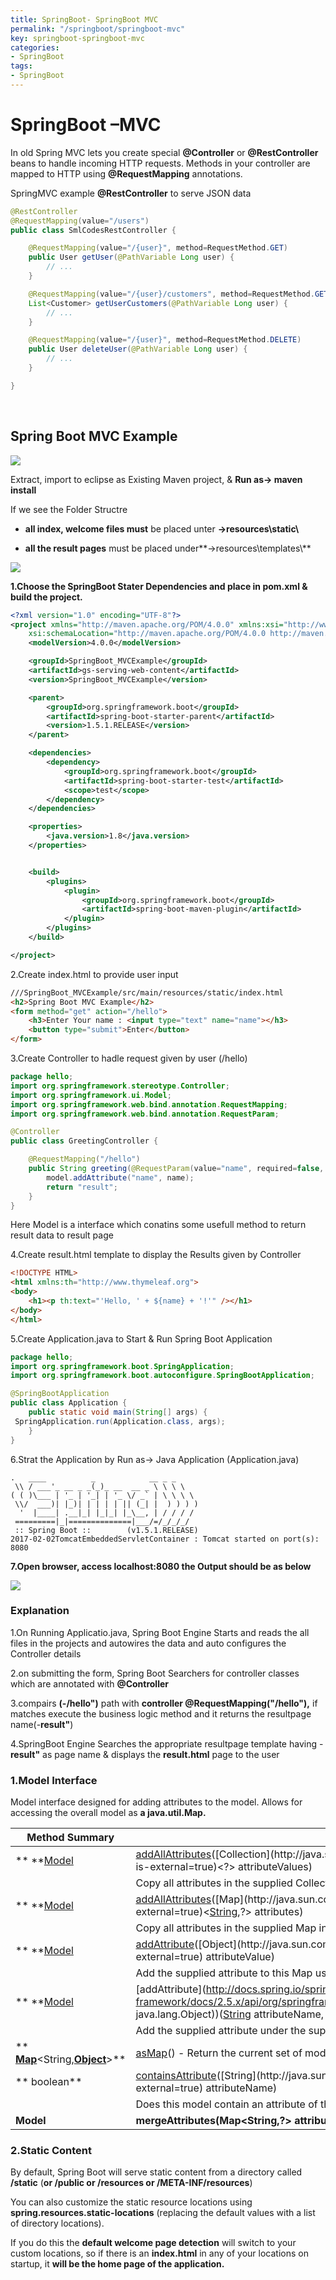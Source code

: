 ```yaml
---
title: SpringBoot- SpringBoot MVC
permalink: "/springboot/springboot-mvc"
key: springboot-springboot-mvc
categories:
- SpringBoot
tags:
- SpringBoot
---
```


SpringBoot –MVC 
==================

In old Spring MVC lets you create special **@Controller** or
**@RestController** beans to handle incoming HTTP requests. Methods in your
controller are mapped to HTTP using **@RequestMapping** annotations.

SpringMVC example **@RestController** to serve JSON data
```java
@RestController
@RequestMapping(value="/users")
public class SmlCodesRestController {

    @RequestMapping(value="/{user}", method=RequestMethod.GET)
    public User getUser(@PathVariable Long user) {
        // ...
    }

    @RequestMapping(value="/{user}/customers", method=RequestMethod.GET)
    List<Customer> getUserCustomers(@PathVariable Long user) {
        // ...
    }

    @RequestMapping(value="/{user}", method=RequestMethod.DELETE)
    public User deleteUser(@PathVariable Long user) {
        // ...
    }

}
```

<br>


Spring Boot MVC Example
-----------------------

![](media/277bfe6a73e396c44f6fcb56c90a793c.png)

Extract, import to eclipse as Existing Maven project, & **Run as→ maven
install**

If we see the Folder Structre

-   **all index, welcome files must** be placed unter **→resources\\static\\**

-   **all the result pages** must be placed under**→resources\\templates\\**

![](media/bf5bec36a086ffea38dfb1b4abd0d261.png)

**1.Choose the SpringBoot Stater Dependencies and place in pom.xml & build the
project.**
```xml
<?xml version="1.0" encoding="UTF-8"?>
<project xmlns="http://maven.apache.org/POM/4.0.0" xmlns:xsi="http://www.w3.org/2001/XMLSchema-instance"
    xsi:schemaLocation="http://maven.apache.org/POM/4.0.0 http://maven.apache.org/xsd/maven-4.0.0.xsd">
    <modelVersion>4.0.0</modelVersion>

    <groupId>SpringBoot_MVCExample</groupId>
    <artifactId>gs-serving-web-content</artifactId>
    <version>SpringBoot_MVCExample</version>

    <parent>
        <groupId>org.springframework.boot</groupId>
        <artifactId>spring-boot-starter-parent</artifactId>
        <version>1.5.1.RELEASE</version>
    </parent>

    <dependencies>
        <dependency>
            <groupId>org.springframework.boot</groupId>
            <artifactId>spring-boot-starter-test</artifactId>
            <scope>test</scope>
        </dependency>
    </dependencies>

    <properties>
        <java.version>1.8</java.version>
    </properties>


    <build>
        <plugins>
            <plugin>
                <groupId>org.springframework.boot</groupId>
                <artifactId>spring-boot-maven-plugin</artifactId>
            </plugin>
        </plugins>
    </build>

</project>
```


2.Create index.html to provide user input
```html
///SpringBoot_MVCExample/src/main/resources/static/index.html
<h2>Spring Boot MVC Example</h2>
<form method="get" action="/hello">
	<h3>Enter Your name : <input type="text" name="name"></h3>
	<button type="submit">Enter</button>
</form>
```


3.Create Controller to hadle request given by user (/hello)
```java
package hello;
import org.springframework.stereotype.Controller;
import org.springframework.ui.Model;
import org.springframework.web.bind.annotation.RequestMapping;
import org.springframework.web.bind.annotation.RequestParam;

@Controller
public class GreetingController {

    @RequestMapping("/hello")
    public String greeting(@RequestParam(value="name", required=false, defaultValue="World") String name, Model model) {
        model.addAttribute("name", name);
        return "result";
    }
}
```
Here Model is a interface which conatins some usefull method to return result data to result page
	
4.Create result.html template to display the Results given by Controller
```html
<!DOCTYPE HTML>
<html xmlns:th="http://www.thymeleaf.org">
<body>
    <h1><p th:text="'Hello, ' + ${name} + '!'" /></h1>
</body>
</html>
```

5.Create Application.java to Start & Run Spring Boot Application
```java
package hello;
import org.springframework.boot.SpringApplication;
import org.springframework.boot.autoconfigure.SpringBootApplication;

@SpringBootApplication
public class Application {
	public static void main(String[] args) {
 SpringApplication.run(Application.class, args);
	}
}
```

6.Strat the Application by Run as→ Java Application (Application.java)
```dos
.   ____          _            __ _ _
 \\ / ___'_ __ _ _(_)_ __  __ _ \ \ \ \
( ( )\___ | '_ | '_| | '_ \/ _` | \ \ \ \
 \\/  ___)| |_)| | | | | || (_| |  ) ) ) )
  '  |____| .__|_| |_|_| |_\__, | / / / /
 =========|_|==============|___/=/_/_/_/
 :: Spring Boot ::        (v1.5.1.RELEASE)
2017-02-02TomcatEmbeddedServletContainer : Tomcat started on port(s): 8080
```


**7.Open browser, access localhost:8080 the Output should be as below**

![](media/d590d5ed2e4c6268aef8be23eb58aed9.png)



### Explanation

1.On Running Applicatio.java, Spring Boot Engine Starts and reads the all files
in the projects and autowires the data and auto configures the Controller
details

2.on submitting the form, Spring Boot Searchers for controller classes which are
annotated with **@Controller**

3.compairs **(-/hello")** path with **controller @RequestMapping("/hello"),**
if matches execute the business logic method and it returns the resultpage
name(-**result"**)

4.SpringBoot Engine Searches the appropriate resultpage template having
-**result"** as page name & displays the **result.html** page to the user

### 1.Model Interface

Model interface designed for adding attributes to the model. Allows for
accessing the overall model as **a java.util.Map.**

| **Method Summary**                                                                                                                                                                             |                                                                                                                                                                                                                                                                                                                                                                                                                                                             |
|------------------------------------------------------------------------------------------------------------------------------------------------------------------------------------------------|-------------------------------------------------------------------------------------------------------------------------------------------------------------------------------------------------------------------------------------------------------------------------------------------------------------------------------------------------------------------------------------------------------------------------------------------------------------|
| ** **[Model](http://docs.spring.io/spring-framework/docs/2.5.x/api/org/springframework/ui/Model.html)                                                                                          | [addAllAttributes](http://docs.spring.io/spring-framework/docs/2.5.x/api/org/springframework/ui/Model.html#addAllAttributes(java.util.Collection))([Collection](http://java.sun.com/javase/6/docs/api/java/util/Collection.html?is-external=true)<?> attributeValues)                                                                                                                                                                                     |
|                                                                                                                                                                                                |           Copy all attributes in the supplied Collection into this Map,                                                                                                                                                                                                                                                                                                                                                                                     |
| ** **[Model](http://docs.spring.io/spring-framework/docs/2.5.x/api/org/springframework/ui/Model.html)                                                                                          | [addAllAttributes](http://docs.spring.io/spring-framework/docs/2.5.x/api/org/springframework/ui/Model.html#addAllAttributes(java.util.Map))([Map](http://java.sun.com/javase/6/docs/api/java/util/Map.html?is-external=true)<[String](http://java.sun.com/javase/6/docs/api/java/lang/String.html?is-external=true),?> attributes)                                                                                                                        |
|                                                                                                                                                                                                |           Copy all attributes in the supplied Map into this Map.                                                                                                                                                                                                                                                                                                                                                                                            |
| ** **[Model](http://docs.spring.io/spring-framework/docs/2.5.x/api/org/springframework/ui/Model.html)                                                                                          | [addAttribute](http://docs.spring.io/spring-framework/docs/2.5.x/api/org/springframework/ui/Model.html#addAttribute(java.lang.Object))([Object](http://java.sun.com/javase/6/docs/api/java/lang/Object.html?is-external=true) attributeValue)                                                                                                                                                                                                               |
|                                                                                                                                                                                                |           Add the supplied attribute to this Map using a [generated name](http://docs.spring.io/spring-framework/docs/2.5.x/api/org/springframework/core/Conventions.html#getVariableName(java.lang.Object)).                                                                                                                                                                                                                                               |
| ** **[Model](http://docs.spring.io/spring-framework/docs/2.5.x/api/org/springframework/ui/Model.html)                                                                                          | [addAttribute](http://docs.spring.io/spring-framework/docs/2.5.x/api/org/springframework/ui/Model.html#addAttribute(java.lang.String, java.lang.Object))([String](http://java.sun.com/javase/6/docs/api/java/lang/String.html?is-external=true) attributeName, [Object](http://java.sun.com/javase/6/docs/api/java/lang/Object.html?is-external=true) attributeValue)                                                                                       |
|                                                                                                                                                                                                |           Add the supplied attribute under the supplied name.                                                                                                                                                                                                                                                                                                                                                                                               |
| ** **[Map](http://java.sun.com/javase/6/docs/api/java/util/Map.html?is-external=true)**<String,**[Object](http://java.sun.com/javase/6/docs/api/java/lang/Object.html?is-external=true)**>** | [asMap](http://docs.spring.io/spring-framework/docs/2.5.x/api/org/springframework/ui/Model.html#asMap())() -       Return the current set of model attributes as a Map.                                                                                                                                                                                                                                                                                     |
| ** boolean**                                                                                                                                                                                   | [containsAttribute](http://docs.spring.io/spring-framework/docs/2.5.x/api/org/springframework/ui/Model.html#containsAttribute(java.lang.String))([String](http://java.sun.com/javase/6/docs/api/java/lang/String.html?is-external=true) attributeName)                                                                                                                                                                                                      |
|                                                                                                                                                                                                |           Does this model contain an attribute of the given name?                                                                                                                                                                                                                                                                                                                                                                                           |
| **Model**                                                                                                                                                                                      | **mergeAttributes(Map<String,?> attributes)**                                                                                                                                                                                                                                                                                                                                                                                                             |

### 2.Static Content

By default, Spring Boot will serve static content from a directory called
**/static** (**or /public or /resources or /META-INF/resources**)

You can also customize the static resource locations using
**spring.resources.static-locations** (replacing the default values with a list
of directory locations).

If you do this the **default welcome page detection** will switch to your custom
locations, so if there is an **index.html** in any of your locations on startup,
it **will be the home page of the application.**
